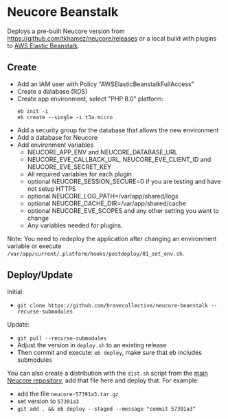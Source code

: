 # Neucore Beanstalk

Deploys a pre-built Neucore version from https://github.com/tkhamez/neucore/releases
or a local build with plugins to [AWS Elastic Beanstalk](https://aws.amazon.com/elasticbeanstalk).

## Create

- Add an IAM user with Policy "AWSElasticBeanstalkFullAccess"
- Create a database (RDS)
- Create app environment, select "PHP 8.0" platform:
    ```
    eb init -i
    eb create --single -i t3a.micro
    ```
- Add a security group for the database that allows the new environment
- Add a database for Neucore
- Add environment variables
  - NEUCORE_APP_ENV and NEUCORE_DATABASE_URL
  - NEUCORE_EVE_CALLBACK_URL, NEUCORE_EVE_CLIENT_ID and NEUCORE_EVE_SECRET_KEY
  - All required variables for each plugin
  - optional NEUCORE_SESSION_SECURE=0 if you are testing and have not setup HTTPS
  - optional NEUCORE_LOG_PATH=/var/app/shared/logs
  - optional NEUCORE_CACHE_DIR=/var/app/shared/cache
  - optional NEUCORE_EVE_SCOPES and any other setting you want to change
  - Any variables needed for plugins.

Note: You need to redeploy the application after changing an environment variable or execute
`/var/app/current/.platform/hooks/postdeploy/01_set_env.sh`.

## Deploy/Update

Initial:
- `git clone https://github.com/bravecollective/neucore-beanstalk --recurse-submodules`

Update:
- `git pull --recurse-submodules`
- Adjust the version in `deploy.sh` to an existing release
- Then commit and execute: `eb deploy`, make sure that eb includes submodules

You can also create a distribution with the `dist.sh` script from the 
[main Neucore repository](https://github.com/tkhamez/neucore), add that file here and deploy that. For example:
- add the file `neucore-57391a3.tar.gz`
- set version to `57391a3`
- `git add . && eb deploy --staged --message "commit 57391a3"`
